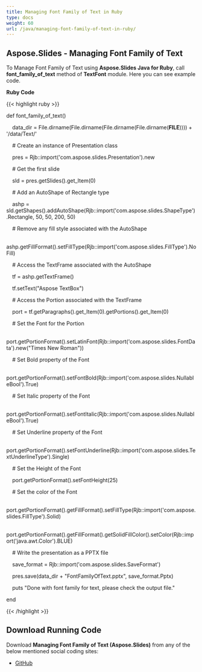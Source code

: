 ```yaml
---
title: Managing Font Family of Text in Ruby
type: docs
weight: 60
url: /java/managing-font-family-of-text-in-ruby/
---
```


## **Aspose.Slides - Managing Font Family of Text**
To Manage Font Family of Text using **Aspose.Slides Java for Ruby**, call **font_family_of_text** method of **TextFont** module. Here you can see example code.

**Ruby Code**

{{< highlight ruby >}}

 def font_family_of_text()

    data_dir = File.dirname(File.dirname(File.dirname(File.dirname(__FILE__)))) + '/data/Text/'



    # Create an instance of Presentation class

    pres = Rjb::import('com.aspose.slides.Presentation').new

    # Get the first slide

    sld = pres.getSlides().get_Item(0)

    # Add an AutoShape of Rectangle type

    ashp = sld.getShapes().addAutoShape(Rjb::import('com.aspose.slides.ShapeType').Rectangle, 50, 50, 200, 50)

    # Remove any fill style associated with the AutoShape

    ashp.getFillFormat().setFillType(Rjb::import('com.aspose.slides.FillType').NoFill)

    # Access the TextFrame associated with the AutoShape

    tf = ashp.getTextFrame()

    tf.setText("Aspose TextBox")

    # Access the Portion associated with the TextFrame

    port = tf.getParagraphs().get_Item(0).getPortions().get_Item(0)

    # Set the Font for the Portion

    port.getPortionFormat().setLatinFont(Rjb::import('com.aspose.slides.FontData').new("Times New Roman"))

    # Set Bold property of the Font

    port.getPortionFormat().setFontBold(Rjb::import('com.aspose.slides.NullableBool').True)

    # Set Italic property of the Font

    port.getPortionFormat().setFontItalic(Rjb::import('com.aspose.slides.NullableBool').True)

    # Set Underline property of the Font

    port.getPortionFormat().setFontUnderline(Rjb::import('com.aspose.slides.TextUnderlineType').Single)

    # Set the Height of the Font

    port.getPortionFormat().setFontHeight(25)

    # Set the color of the Font

    port.getPortionFormat().getFillFormat().setFillType(Rjb::import('com.aspose.slides.FillType').Solid)

    port.getPortionFormat().getFillFormat().getSolidFillColor().setColor(Rjb::import('java.awt.Color').BLUE)

    # Write the presentation as a PPTX file

    save_format = Rjb::import('com.aspose.slides.SaveFormat')

    pres.save(data_dir + "FontFamilyOfText.pptx", save_format.Pptx)

    puts "Done with font family for text, please check the output file."

end

{{< /highlight >}}
## **Download Running Code**
Download **Managing Font Family of Text (Aspose.Slides)** from any of the below mentioned social coding sites:

- [GitHub](https://github.com/aspose-slides/Aspose.Slides-for-Java/blob/master/Plugins/Aspose_Slides_Java_for_Ruby/lib/asposeslidesjava/Text/textfont.rb)
